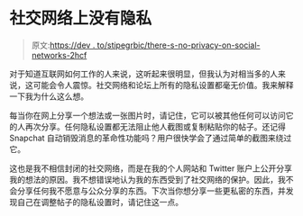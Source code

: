 # 社交网络上没有隐私

> 原文:[https://dev . to/stipegrbic/there-s-no-privacy-on-social-networks-2hcf](https://dev.to/stipegrbic/there-s-no-privacy-on-social-networks-2hcf)

对于知道互联网如何工作的人来说，这听起来很明显，但我认为对相当多的人来说，这可能会令人震惊。社交网络和论坛上所有的隐私设置都毫无价值。我来解释一下我为什么这么想。

每当你在网上分享一个想法或一张图片时，请记住，它可以被其他任何可以访问它的人再次分享。任何隐私设置都无法阻止他人截图或复制粘贴你的帖子。还记得 Snapchat 自动销毁消息的革命性功能吗？用户很快学会了通过简单的截图来绕过它。

这也是我不相信封闭的社交网络，而是在我的个人网站和 Twitter 账户上公开分享我的想法的原因。我不想错误地认为我的东西受到了社交网络的保护。因此，我不会分享任何我不愿意与公众分享的东西。下次当你想分享一些更私密的东西，并发现自己在调整帖子的隐私设置时，请记住这一点。
